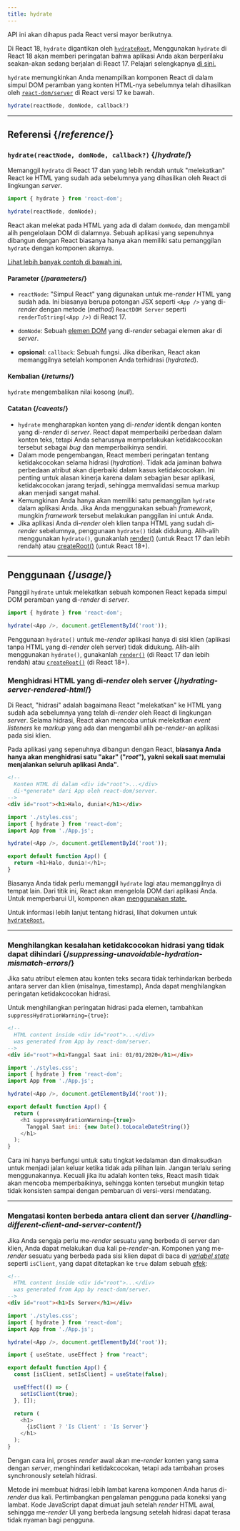 ```yaml
---
title: hydrate
---
```


<Deprecated>

API ini akan dihapus pada React versi mayor berikutnya.

Di React 18, `hydrate` digantikan oleh [`hydrateRoot`.](/reference/react-dom/client/hydrateRoot) Menggunakan `hydrate` di React 18 akan memberi peringatan bahwa aplikasi Anda akan berperilaku seakan-akan sedang berjalan di React 17. Pelajari selengkapnya [di sini.](/blog/2022/03/08/react-18-upgrade-guide#updates-to-client-rendering-apis)

</Deprecated>

<Intro>

`hydrate` memungkinkan Anda menampilkan komponen React di dalam simpul DOM peramban yang konten HTML-nya sebelumnya telah dihasilkan oleh [`react-dom/server`](/reference/react-dom/server) di React versi 17 ke bawah.

```js
hydrate(reactNode, domNode, callback?)
```

</Intro>

<InlineToc />

---

## Referensi {/*reference*/}

### `hydrate(reactNode, domNode, callback?)` {/*hydrate*/}

Memanggil `hydrate` di React 17 dan yang lebih rendah untuk "melekatkan" React ke HTML yang sudah ada sebelumnya yang dihasilkan oleh React di lingkungan *server*.

```js
import { hydrate } from 'react-dom';

hydrate(reactNode, domNode);
```

React akan melekat pada HTML yang ada di dalam `domNode`, dan mengambil alih pengelolaan DOM di dalamnya. Sebuah aplikasi yang sepenuhnya dibangun dengan React biasanya hanya akan memiliki satu pemanggilan `hydrate` dengan komponen akarnya.

[Lihat lebih banyak contoh di bawah ini.](#usage)

#### Parameter {/*parameters*/}

* `reactNode`: "Simpul React" yang digunakan untuk me-*render* HTML yang sudah ada. Ini biasanya berupa potongan JSX seperti `<App />` yang di-*render* dengan metode (*method*) `ReactDOM Server` seperti `renderToString(<App />)` di React 17.

* `domNode`: Sebuah [elemen DOM](https://developer.mozilla.org/en-US/docs/Web/API/Element) yang di-*render* sebagai elemen akar di *server*.

* **opsional**: `callback`: Sebuah fungsi. Jika diberikan, React akan memanggilnya setelah komponen Anda terhidrasi (*hydrated*).

#### Kembalian {/*returns*/}

`hydrate` mengembalikan nilai kosong (*null*).

#### Catatan {/*caveats*/}
* `hydrate` mengharapkan konten yang di-*render* identik dengan konten yang di-*render* di *server*. React dapat memperbaiki perbedaan dalam konten teks, tetapi Anda seharusnya memperlakukan ketidakcocokan tersebut sebagai *bug* dan memperbaikinya sendiri.
* Dalam mode pengembangan, React memberi peringatan tentang ketidakcocokan selama hidrasi (*hydration*). Tidak ada jaminan bahwa perbedaan atribut akan diperbaiki dalam kasus ketidakcocokan. Ini penting untuk alasan kinerja karena dalam sebagian besar aplikasi, ketidakcocokan jarang terjadi, sehingga memvalidasi semua markup akan menjadi sangat mahal.
* Kemungkinan Anda hanya akan memiliki satu pemanggilan `hydrate` dalam aplikasi Anda. Jika Anda menggunakan sebuah *framework*, mungkin *framework* tersebut melakukan panggilan ini untuk Anda.
* Jika aplikasi Anda di-*render* oleh klien tanpa HTML yang sudah di-*render* sebelumnya, penggunaan `hydrate()` tidak didukung. Alih-alih menggunakan `hydrate()`, gunakanlah [render()](/reference/react-dom/render) (untuk React 17 dan lebih rendah) atau [createRoot()](/reference/react-dom/client/createRoot) (untuk React 18+).

---

## Penggunaan {/*usage*/}

Panggil `hydrate` untuk melekatkan sebuah <CodeStep step={1}>komponen React</CodeStep> kepada <CodeStep step={2}>simpul DOM peramban</CodeStep> yang di-*render* di *server*.

```js [[1, 3, "<App />"], [2, 3, "document.getElementById('root')"]]
import { hydrate } from 'react-dom';

hydrate(<App />, document.getElementById('root'));
```

Penggunaan `hydrate()` untuk me-*render* aplikasi hanya di sisi klien (aplikasi tanpa HTML yang di-*render* oleh server) tidak didukung. Alih-alih menggunakan `hydrate()`, gunakanlah [`render()`](/reference/react-dom/render) (di React 17 dan lebih rendah) atau [`createRoot()`](/reference/react-dom/client/createRoot) (di React 18+).

### Menghidrasi HTML yang di-*render* oleh server {/*hydrating-server-rendered-html*/}

Di React, "hidrasi" adalah bagaimana React "melekatkan" ke HTML yang sudah ada sebelumnya yang telah di-*render* oleh React di lingkungan *server*. Selama hidrasi, React akan mencoba untuk melekatkan *event listeners* ke *markup* yang ada dan mengambil alih pe-*render*-an aplikasi pada sisi klien.

Pada aplikasi yang sepenuhnya dibangun dengan React, **biasanya Anda hanya akan menghidrasi satu "akar" ("*root*"), yakni sekali saat memulai menjalankan seluruh aplikasi Anda"**.

<Sandpack>

```html public/index.html
<!--
  Konten HTML di dalam <div id="root">...</div>
  di-*generate* dari App oleh react-dom/server.
-->
<div id="root"><h1>Halo, dunia!</h1></div>
```

```js src/index.js active
import './styles.css';
import { hydrate } from 'react-dom';
import App from './App.js';

hydrate(<App />, document.getElementById('root'));
```

```js src/App.js
export default function App() {
  return <h1>Halo, dunia!</h1>;
}
```

</Sandpack>

Biasanya Anda tidak perlu memanggil `hydrate` lagi atau memanggilnya di tempat lain. Dari titik ini, React akan mengelola DOM dari aplikasi Anda. Untuk memperbarui UI, komponen akan [menggunakan state.](/reference/react/useState)

Untuk informasi lebih lanjut tentang hidrasi, lihat dokumen untuk [`hydrateRoot`.](/reference/react-dom/client/hydrateRoot)

---

### Menghilangkan kesalahan ketidakcocokan hidrasi yang tidak dapat dihindari {/*suppressing-unavoidable-hydration-mismatch-errors*/}

Jika satu atribut elemen atau konten teks secara tidak terhindarkan berbeda antara server dan klien (misalnya, timestamp), Anda dapat menghilangkan peringatan ketidakcocokan hidrasi.

Untuk menghilangkan peringatan hidrasi pada elemen, tambahkan `suppressHydrationWarning={true}`:

<Sandpack>

```html public/index.html
<!--
  HTML content inside <div id="root">...</div>
  was generated from App by react-dom/server.
-->
<div id="root"><h1>Tanggal Saat ini: 01/01/2020</h1></div>
```

```js src/index.js
import './styles.css';
import { hydrate } from 'react-dom';
import App from './App.js';

hydrate(<App />, document.getElementById('root'));
```

```js src/App.js active
export default function App() {
  return (
    <h1 suppressHydrationWarning={true}>
      Tanggal Saat ini: {new Date().toLocaleDateString()}
    </h1>
  );
}
```

</Sandpack>

Cara ini hanya berfungsi untuk satu tingkat kedalaman dan dimaksudkan untuk menjadi jalan keluar ketika tidak ada pilihan lain. Jangan terlalu sering menggunakannya. Kecuali jika itu adalah konten teks, React masih tidak akan mencoba memperbaikinya, sehingga konten tersebut mungkin tetap tidak konsisten sampai dengan pembaruan di versi-versi mendatang.

---

### Mengatasi konten berbeda antara client dan server {/*handling-different-client-and-server-content*/}

Jika Anda sengaja perlu me-*render* sesuatu yang berbeda di server dan klien, Anda dapat melakukan dua kali pe-*render*-an. Komponen yang me-*render* sesuatu yang berbeda pada sisi klien dapat di baca di [*variabel state*](/reference/react/useState) seperti `isClient`, yang dapat ditetapkan ke `true` dalam sebuah [efek](/reference/react/useEffect):

<Sandpack>

```html public/index.html
<!--
  HTML content inside <div id="root">...</div>
  was generated from App by react-dom/server.
-->
<div id="root"><h1>Is Server</h1></div>
```

```js src/index.js
import './styles.css';
import { hydrate } from 'react-dom';
import App from './App.js';

hydrate(<App />, document.getElementById('root'));
```

```js src/App.js active
import { useState, useEffect } from "react";

export default function App() {
  const [isClient, setIsClient] = useState(false);

  useEffect(() => {
    setIsClient(true);
  }, []);

  return (
    <h1>
      {isClient ? 'Is Client' : 'Is Server'}
    </h1>
  );
}
```

</Sandpack>

Dengan cara ini, proses *render* awal akan me-*render* konten yang sama dengan *server*, menghindari ketidakcocokan, tetapi ada tambahan proses synchronously setelah hidrasi.

<Pitfall>

Metode ini membuat hidrasi lebih lambat karena komponen Anda harus di-*render* dua kali. Pertimbangkan pengalaman pengguna pada koneksi yang lambat. Kode JavaScript dapat dimuat jauh setelah *render* HTML awal, sehingga me-*render* UI yang berbeda langsung setelah hidrasi dapat terasa tidak nyaman bagi pengguna.

</Pitfall>
